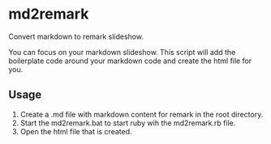 md2remark
=========

Convert markdown to remark slideshow.

You can focus on your markdown slideshow. This script will add the boilerplate code around your markdown code and create the html file for you.

Usage
-----
1. Create a .md file with markdown content for remark in the root directory.
2. Start the md2remark.bat to start ruby wih the md2remark.rb file.
3. Open the html file that is created.
